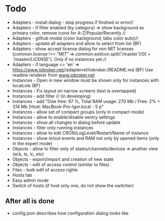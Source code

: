 # Todo
- Adapters - install dialog - stop progress if finshed or error//
- Adapters - if filter enabled (by category) => show background as primary color, remove icons for A-Z/Popular/Recently  //
- Adapters - github modal (color background, tabs color auto)//
- Adapters - update all adapters and allow to select from list (BF)
- Adapters - show accept license dialog for non MIT licenses (common.license !== "MIT" => common.extIcon.split('/master')[0] + '/master/LICENSE'). Only if no instances yet.//
- Adapters - if language <> 'en' => https://www.iobroker.net/<ru>/adapterref/iobroker.<ADAPTERNAME>/README.md (BF) Use readme renderer from www.iobroker.net
- Instances - Open in new window must be shown only for instances with localLink (BF)
- Instances - Fix layout on narrow screens (text is overlapped)
- Instances - add filter // (in developing)
- Instances - add "Disk free: 97 %, Total RAM usage: 270 Mb / Free: 2% = 314 Mb [Host: MacBook-Pro-Igor.local - 5 p"
- Instances - allow set of compact groups (only in compact mode)
- Instances - allow to enable/disable sentry settings
- Instances - show all changes in dialog before update
- Instances - filter only running instances
- Instances - allow to edit CRON/LogLevel/Restart/Name of instance
- Instances - show in/out events and RAM not only by opened items (only in the expert mode)
- Objects - allow to filter only of states/channels/devices => another view (ack, ts, lc, etc)
- Objects - export/import and creation of new state
- Objects - edit of access control (similar to files)
- Files - bulk edit of access rights
- Hosts tab
- Easy admin mode
- Switch of hosts (if host only one, do not show the switcher)

## After all is done
- config.json describes how configuration dialog looks like
